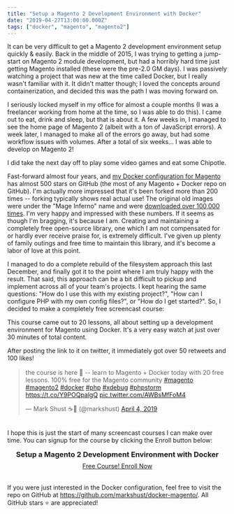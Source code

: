 ```yaml
---
title: "Setup a Magento 2 Development Environment with Docker"
date: "2019-04-27T13:00:00.000Z"
tags: ["docker", "magento", "magento2"]
---
```


It can be very difficult to get a Magento 2 development environment setup quickly & easily. Back in the middle of 2015, I was trying to getting a jump-start on Magento 2 module development, but had a horribly hard time just getting Magento installed (these were the pre-2.0 GM days). I was passively watching a project that was new at the time called Docker, but I really wasn't familiar with it. It didn't matter though; I loved the concepts around containerization, and decided this was the path I was moving forward on.

I seriously locked myself in my office for almost a couple months (I was a freelancer working from home at the time, so I was able to do this). I came out to eat, drink and sleep, but that is about it. A few weeks in, I managed to see the home page of Magento 2 (albeit with a ton of JavaScript errors). A week later, I managed to make all of the errors go away, but had some workflow issues with volumes. After a total of six weeks... I was able to develop on Magento 2!

I did take the next day off to play some video games and eat some Chipotle.

Fast-forward almost four years, and <a href="https://github.com/markshust/docker-magento/" target="_blank">my Docker configuration for Magento</a> has almost 500 stars on GitHub (the most of any Magento + Docker repo on GitHub). I'm actually more impressed that it's been forked more than 200 times -- forking typically shows real actual use! The original old images were under the "Mage Inferno" name and were <a href="https://hub.docker.com/u/mageinferno/" target="_blank">downloaded over 100,000 times</a>. I'm very happy and impressed with these numbers. If it seems as though I'm bragging, it's because I am. Creating and maintaining a completely free open-source library, one which I am not compensated for or hardly ever receive praise for, is extremely difficult. I've given up plenty of family outings and free time to maintain this library, and it's become a labor of love at this point.

I managed to do a complete rebuild of the filesystem approach this last December, and finally got it to the point where I am truly happy with the result. That said, this approach can be a bit difficult to pickup and implement across all of your team's projects. I kept hearing the same questions: "How do I use this with my existing project?", "How can I configure PHP with my own config files?", or "How do I get started?". So, I decided to make a completely free screencast course:

This course came out to 20 lessons, all about setting up a development environment for Magento using Docker. It's a very easy watch at just over 30 minutes of total content.

After posting the link to it on twitter, it immediately got over 50 retweets and 100 likes!

<div style="margin: 1rem auto 2rem; max-width: 100%; width: 500px;">
<blockquote class="twitter-tweet" data-lang="en"><p lang="en" dir="ltr">the course is here 🥳 -- learn to Magento + Docker today with 20 free lessons. 100% free for the Magento community <a href="https://twitter.com/hashtag/magento?src=hash&amp;ref_src=twsrc%5Etfw">#magento</a> <a href="https://twitter.com/hashtag/magento2?src=hash&amp;ref_src=twsrc%5Etfw">#magento2</a> <a href="https://twitter.com/hashtag/docker?src=hash&amp;ref_src=twsrc%5Etfw">#docker</a> <a href="https://twitter.com/hashtag/php?src=hash&amp;ref_src=twsrc%5Etfw">#php</a> <a href="https://twitter.com/hashtag/xdebug?src=hash&amp;ref_src=twsrc%5Etfw">#xdebug</a> <a href="https://twitter.com/hashtag/phpstorm?src=hash&amp;ref_src=twsrc%5Etfw">#phpstorm</a> <a href="https://t.co/Y9POQpalgQ">https://t.co/Y9POQpalgQ</a> <a href="https://t.co/AWBsMfFoM4">pic.twitter.com/AWBsMfFoM4</a></p>&mdash; Mark Shust ☕️🚀 (@markshust) <a href="https://twitter.com/markshust/status/1113857371938357253?ref_src=twsrc%5Etfw">April 4, 2019</a></blockquote>
</div>

I hope this is just the start of many screencast courses I can make over time. You can signup for the course by clicking the Enroll button below:


<div style="text-align: center; margin-bottom: 2rem;">
<h3 style="margin: 0.5rem;">Setup a Magento 2 Development Environment with Docker</h3>
<a href="https://learnm2.com/p/setup-magento-2-development-environment-docker" target="_blank" class="button">Free Course! Enroll Now</a>
</a>
</div>

If you were just interested in the Docker configuration, feel free to visit the repo on GitHub at <a href="https://github.com/markshust/docker-magento/" target="_blank">https://github.com/markshust/docker-magento/</a>. All GitHub stars️ ⭐️ are appreciated!
